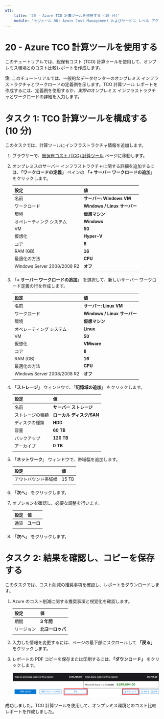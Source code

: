 ```yaml
---
wts:
    title: '20 - Azure TCO 計算ツールを使用する (10 分)'
    module: 'モジュール 06: Azure Cost Management およびサービス レベル アグリーメントに関する説明'
---
```

# 20 - Azure TCO 計算ツールを使用する


このチュートリアルでは、総保有コスト (TCO) 計算ツールを使用して、オンプレミス環境とのコスト比較レポートを作成します。

**注**: このチュートリアルでは、一般的なデータセンターのオンプレミス インフラストラクチャとワークロードの定義例を示します。TCO 計算ツール レポートを作成するには、定義例を使用するか、*実際の*オンプレミス インフラストラクチャとワークロードの詳細を入力します。

# タスク 1: TCO 計算ツールを構成する (10 分)

このタスクでは、計算ツールにインフラストラクチャ情報を追加します。 

1. ブラウザーで、[総保有コスト (TCO) 計算ツール](https://azure.microsoft.com/ja-jp/pricing/tco/calculator/) ページに移動します。

2. オンプレミスのサーバー インフラストラクチャに関する詳細を追加するには、**「ワークロードの定義」** ペインの **「+ サーバー ワークロードの追加」** をクリックします。

    | 設定 | 値 |
    | -- | -- |
    | 名前 | **サーバー: Windows VM** |
    | ワークロード | **Windows / Linux サーバー** |
    | 環境 | **仮想マシン** |
    | オペレーティング システム | **Windows** |  
    | VM | **50** |
    | 仮想化 | **Hyper-V** |
    | コア | **8**|
    | RAM (GB) | **16** |
    | 最適化の方法 | **CPU** |
    | Windows Server 2008/2008 R2 | **オフ** |
    | | |

3. 「**+ サーバー ワークロードの追加**」 を選択して、新しいサーバー ワークロード定義の行を作成します。 

    | 設定 | 値 |
    | -- | -- |
    | 名前 | **サーバー: Linux VM** |
    | ワークロード | **Windows / Linux サーバー** |
    | 環境 | **仮想マシン** |
    | オペレーティング システム | **Linux** |  
    | VM | **50** |
    | 仮想化 | **VMware** |
    | コア | **8**|
    | RAM (GB) | **16** |
    | 最適化の方法 | **CPU** |
    | Windows Server 2008/2008 R2 | **オフ** |
    | | |

4. 「**ストレージ**」 ウィンドウで、「**記憶域の追加**」 をクリックします。

    | 設定 | 値 |
    | -- | -- |
    | 名前 | **サーバー ストレージ** |
    | ストレージの種類 | **ローカル ディスク/SAN** |
    | ディスクの種類 | **HDD** |
    | 容量 | **60 TB** |  
    | バックアップ | **120 TB** |
    | アーカイブ | **0 TB** |
    | | |

5. 「**ネットワーク**」 ウィンドウで、帯域幅を追加します。 

    | 設定 | 値 |
    | -- | -- |
    | アウトバウンド帯域幅 | 15 TB|
    | | |

6. 「**次へ**」 をクリックします。

7. オプションを確認し、必要な調整を行います。 

    | 設定 | 値 |
    | -- | -- |
    | 通貨 | **ユーロ** |
    | | |

8. 「**次へ**」 をクリックします。

# タスク 2: 結果を確認し、コピーを保存する

このタスクでは、コスト削減の推奨事項を確認し、レポートをダウンロードします。 

1. Azure のコスト削減に関する推奨事項と視覚化を確認します。

    | 設定 | 値 |
    | -- | -- |
    | 期間| **3 年間** |
    | リージョン | **北ヨーロッパ** |
    | | |


2. 入力した情報を変更するには、ページの最下部にスクロールして **「戻る」** をクリックします。 

3. レポートの PDF コピーを保存または印刷するには、**「ダウンロード」** をクリックします。

    ![Azure の総保有コスト (TCO) 計算ツールのレポート ウィンドウのスクリーンショット。強調表示されている入力済みのフィールドは、TCO 計算ツールの 「期間」 を 「3 years」 に設定し、「リージョン」 を 「北ヨーロッパ」 に設定する方法を示します。グラフは、Azure の使用によるコストの削減に対して、オンプレミス インフラストラクチャとワークロードのコストのオフセットを示しています。](../images/2001.png)

成功しました。TCO 計算ツールを使用して、オンプレミス環境とのコスト比較レポートを作成しました。
